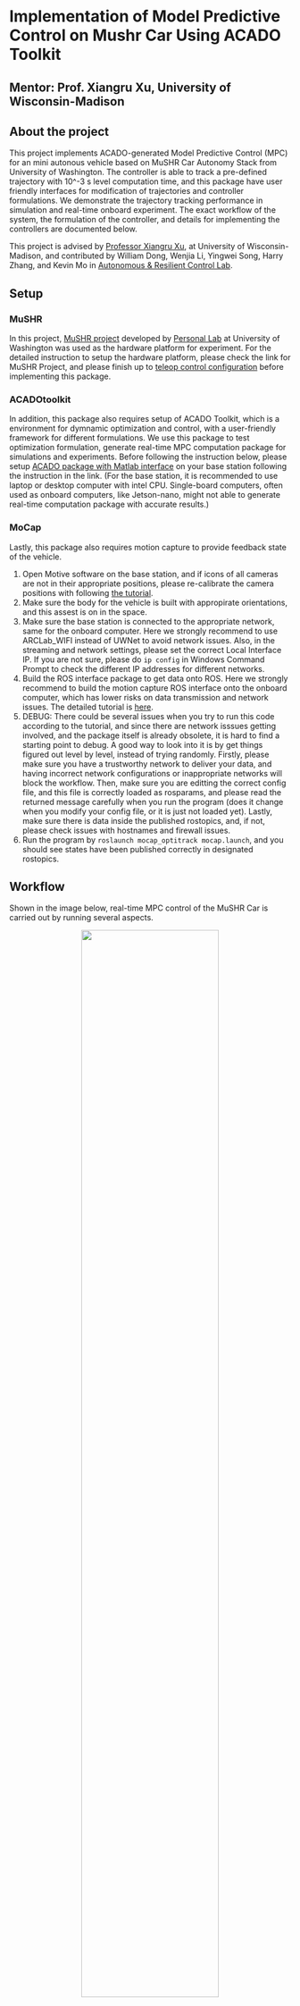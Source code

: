 # Implementation of Model Predictive Control on Mushr Car Using ACADO Toolkit
## Mentor: Prof. Xiangru Xu, University of Wisconsin-Madison

## About the project  

This project implements ACADO-generated Model Predictive Control (MPC) for an mini autonous vehicle based on MuSHR Car Autonomy Stack from University of Washington. The controller is able to track a pre-defined trajectory with 10^-3 s level computation time, and this package have user friendly interfaces for modification of trajectories and controller formulations. We demonstrate the trajectory tracking performance in simulation and real-time onboard experiment. The exact workflow of the system, the formulation of the controller, and details for implementing the controllers are documented below.

This project is advised by [Professor Xiangru Xu](https://directory.engr.wisc.edu/me/Faculty/Xu_Xiangru/), at University of Wisconsin-Madison, and contributed by William Dong, Wenjia Li, Yingwei Song, Harry Zhang, and Kevin Mo in [Autonomous & Resilient Control Lab](https://xu.me.wisc.edu).

## Setup

### MuSHR
In this project, [MuSHR project](https://mushr.io/about/) developed by [Personal Lab](https://personalrobotics.cs.washington.edu/people/) at University of Washington was used as the hardware platform for experiment. For the detailed instruction to setup the hardware platform, please check the link for MuSHR Project, and please finish up to [teleop control configuration](https://mushr.io/tutorials/first_steps/) before implementing this package.

### ACADOtoolkit
In addition, this package also requires setup of ACADO Toolkit, which is a environment for dymnamic optimization and control, with a user-friendly framework for different formulations. We use this package to test optimization formulation, generate real-time MPC computation package for simulations and experiments. Before following the instruction below, please setup [ACADO package with Matlab interface](https://acado.github.io/matlab_overview.html) on your base station following the instruction in the link. (For the base station, it is recommended to use laptop or desktop computer with intel CPU. Single-board computers, often used as onboard computers, like Jetson-nano, might not able to generate real-time computation package with accurate results.)

### MoCap
Lastly, this package also requires motion capture to provide feedback state of the vehicle. 
  1. Open Motive software on the base station, and if icons of all cameras are not in their appropriate positions, please re-calibrate the camera positions with following [the tutorial](https://docs.optitrack.com/motive/calibration). 
  2. Make sure the body for the vehicle is built with appropirate orientations, and this assest is on in the space.
  3. Make sure the base station is connected to the appropriate network, same for the onboard computer. Here we strongly recommend to use ARCLab_WIFI instead of UWNet to avoid network issues. Also, in the streaming and network settings, please set the correct Local Interface IP. If you are not sure, please do `ip config` in Windows Command Prompt to check the different IP addresses for different networks.
  4. Build the ROS interface package to get data onto ROS. Here we strongly recommend to build the motion capture ROS interface onto the onboard computer, which has lower risks on data transmission and network issues. The detailed tutorial is [here](http://wiki.ros.org/mocap_optitrack).
  5. DEBUG: There could be several issues when you try to run this code according to the tutorial, and since there are network isssues getting involved, and the package itself is already obsolete, it is hard to find a starting point to debug. A good way to look into it is by get things figured out level by level, instead of trying randomly. Firstly, please make sure you have a trustworthy network to deliver your data, and having incorrect network configurations or inappropriate networks will block the workflow. Then, make sure you are editting the correct config file, and this file is correctly loaded as rosparams, and please read the returned message carefully when you run the program (does it change when you modify your config file, or it is just not loaded yet). Lastly, make sure there is data inside the published rostopics, and, if not, please check issues with hostnames and firewall issues.
  6. Run the program by `roslaunch mocap_optitrack mocap.launch`, and you should see states have been published correctly in designated rostopics.

## Workflow

Shown in the image below, real-time MPC control of the MuSHR Car is carried out by running several aspects.

<p align="center">
  <img src="https://github.com/liwenjiabszk/ARC-LAB-Mushr-MPC/blob/main/images/ACADO-MPC%20Workflow.png" width=70% height=70% alt>
</p>

Base Station with Motive software will process data from motion capture system and feed the state of the vehicle to the Mocap ROS node on the onboard computer ROS environment, which will publish the vehicle state as a ROS topic. Then the MPC solver node will subscribe the state topic and optimize over horizons with dynamics and input constraints to get a array of optimal inputs in the prospective time to minimize the cost function. The first of input array, the immediate one to be performed, will be published as another ROS topic. The input topic will be subscribed by the autonomy stack of the MuSHR Car, and will drive the drivetrain to turn the steering and power the wheel in reality. This workflow will iterate in real-time by ROS, and new inputs will be computed based on updated state of the vehicle. To control the onboard computer remotely and visualize real-time data, multi-machine ROS master is used on the base station as a human interface.

## Formulation
The controller is formulated as below, in equation (1) to (4), where $x_t$ is the actual state of the robot at real time $t$, and $x_{i|t}$ and $u_{i|t}$ is the prediction states and inputs of the robot at horizon $i$ and real time $t$. In addition, $x_{r{i|t}}$ and $u_{r{i|t}}$ are the reference states and inputs of the robot. Equation (1) is the cost function of the controller to minimize, (2) is the robot dynamics constraint and (3) is the input constraint. Equation (4) states the first state over horizons is the current state in real time. The intuition is to get the optimal input over $h$ future horizons based on the constraints, and take the first input $u_{t|t}$ as the actual input $u(x(t)) = u_{t|t}$.

<p align="center">
  <img src="https://github.com/liwenjiabszk/ARC-LAB-Mushr-MPC/blob/main/images/formulation_1.png" width=70% height=70% alt>
</p>

The constriants of dynamics in equation (2) is detailed in equation (5) to (7) below, input constraint (3) is detailed in equation (8) and (9), and the weight matrix in cost function (1) is designed in equation (10) below, and prediction time is designed to be 1 second.

<p align="center">
  <img src="https://github.com/liwenjiabszk/ARC-LAB-Mushr-MPC/blob/main/images/formulation_2.png" width=40% height=40% alt>
</p>

## Code Generation

Real-time onboard qpOASES interface package for MPC solver need to be generated by ACADO-Toolkit.

  1. On your base station, download optimization formulation for ACADO, [mushr_mpc_continuous.cpp](https://github.com/wisc-arclab/arclab_vehicles/blob/ACADO-MPC/formulation/mushr_mpc_continuous.cpp), and move it to `ACADOtoolkit/examples/code-generation/mpc_mhe/` inside the ACADO package. You may modify the name of the file and formulation based on your need. Please check [tutorials](https://acado.sourceforge.net/doc/html/db/d4e/tutorial.html) for ACADOtoolkit to see how to modify the formulation.

  2. Generate code generator on your base station:
```
cd ACADOtoolkit/build/
cmake ..
make
```
  3. Now you should see a execuatable program named "code_generation_mushr_mpc_continuous" in `ACADOtoolkit/examples/code-generation/mpc_mhe/`. We also provide a [similar one](https://github.com/wisc-arclab/arclab_vehicles/blob/ACADO-MPC/formulation/code_generation_mushr_mpc_continuous) in formulation folder. If you named your formulation in a different name like XXX, the generator executable will be named as "code_generation_XXX". Please run the executable by:
```
./code_generation_mushr_mpc_continuous
```
  4. Now you should have the qpOASES interface package in the same folder, named as "mushr_mpc_continuous". Lastly, please move a copy of `qpoases` folder from `ACADOtoolkit/external_packages` into the "mushr_mpc_continuous" directory.
  5. Compile the `test.c` in this folder by,
```
make clean
make
```
  6. Run the optimization by run the compiled executable `test` program. 
```
./test
```

## Simulation

We designed several simulation testers to check the performance of the controller. In these testers, the vehicle with bicycle model will try to track a designed reference trajectory. You may change different trajectories to see the tracking performance. The ACADO-generated OCP solver is runed each time in a new step to imitate the MPC scenrio.

To implement the simulation tester, please download matlab filed from [simulation](https://github.com/wisc-arclab/arclab_vehicles/tree/ACADO-MPC/simulation) directory in this branch. Move the package into the generated qpOASES interface package, and run the matlab program to see the result.

A tracked circle in simulation is shown below:

<p align="center">
  <img src="https://github.com/wisc-arclab/arclab_vehicles/blob/ACADO-MPC/images/conti_sim.jpg" width=50% height=50% alt>
</p>

## Experiment

This section will talk about how to make the real-time controller implemented onto the onboard computer (Jetson-nano) on the MuSHR platform.

  1. Move the generated qpOASES interface package into `~/catkin_ws` worskapce on the onboard computer. Remove the `qpoases` package, `test.c`, and 'Makefile'.
  2. Download [replacement_package](https://github.com/wisc-arclab/arclab_vehicles/tree/ACADO-MPC/package_replacement) in this repo, and move the three replacements into the qpOASES interface package. (It is better to use the qpOASES package in the ACADO package on your own onboard computer instead of the one in this folder, and you may find it at `ACADOtoolkit/external_packages`)
  3. Re-compile the package by running the following commands in the package:
```
make clean
make
```
 
In this way, the ROS-embedded ACADO solver is built. To modify the trajectory for the controller to track, see [#TODO items](https://github.com/wisc-arclab/arclab_vehicles/blob/ACADO-MPC/mushr_mpc_continuous/test.c) in `test.c` file. To test the tracking performance by not deploying the vehicle on the ground, change the subscribed topic for vehicle state to "/car/car_pose", and the feedback state of the vehicle will be approximated state by encoder, instead of motion capture. After changing the `test.c` file, please remember to recompile it using `make` command.
  
Below are the instructions to run the experiment.
  
  4. Connect your base station and On the base station, `ssh` into the onboard computer on the MuSHR. Have at least three onboard terminals and two base station terminals avaliable.
  5. On all terminals, run the following command to share the same ROS master.
```
export ROS_MASTER_URI=http://your.mushr.ip.address:11311
```
  6. In the first onboard terminal, run the following command to start autonomy stack:
```
roslaunch mushr_base teleop.launch
```
  7. In the second onboard terminal, run the following command to start motion capture:
```
rosparam load directory_to_mocap/config/mocap.yaml /mocap_node
rosrun mocap_optitrack mocap_node
```
  8. In the last onboard terminal, run the following command to run the ACADO controller for trajectory tracking:
```
cd directory_to_mushr_mpc_continuous/
./test
```
Now, MuSHR should start moving following the predefined trajectory, as this [recorded video](https://drive.google.com/file/d/1sUGZVHpW2Q1ipanKkKN7wSeb59a1EsZc/view?usp=sharing) shows.
<p align="center">
  <img src="https://github.com/wisc-arclab/arclab_vehicles/blob/ACADO-MPC/images/experiment.PNG" width=50% height=50% alt>
</p>

